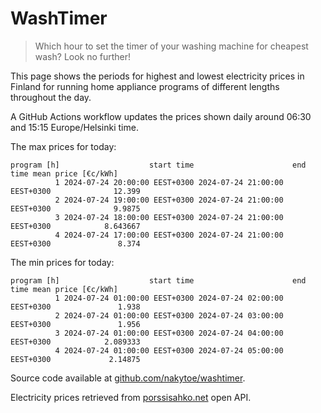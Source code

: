 
# WashTimer

> Which hour to set the timer of your washing machine for cheapest wash? Look no further!

This page shows the periods for highest and lowest electricity prices in Finland 
for running home appliance programs of different lengths throughout the day. 

A GitHub Actions workflow updates the prices shown daily around 06:30 and 15:15 Europe/Helsinki time.

The max prices for today:

	program [h]                    start time                      end time mean price [€c/kWh]
	          1 2024-07-24 20:00:00 EEST+0300 2024-07-24 21:00:00 EEST+0300              12.399
	          2 2024-07-24 19:00:00 EEST+0300 2024-07-24 21:00:00 EEST+0300              9.9875
	          3 2024-07-24 18:00:00 EEST+0300 2024-07-24 21:00:00 EEST+0300            8.643667
	          4 2024-07-24 17:00:00 EEST+0300 2024-07-24 21:00:00 EEST+0300               8.374

The min prices for today:

	program [h]                    start time                      end time mean price [€c/kWh]
	          1 2024-07-24 01:00:00 EEST+0300 2024-07-24 02:00:00 EEST+0300               1.938
	          2 2024-07-24 01:00:00 EEST+0300 2024-07-24 03:00:00 EEST+0300               1.956
	          3 2024-07-24 01:00:00 EEST+0300 2024-07-24 04:00:00 EEST+0300            2.089333
	          4 2024-07-24 01:00:00 EEST+0300 2024-07-24 05:00:00 EEST+0300             2.14875


Source code available at [github.com/nakytoe/washtimer](https://github.com/nakytoe/washtimer).

Electricity prices retrieved from [porssisahko.net](https://porssisahko.net/api) open API.
